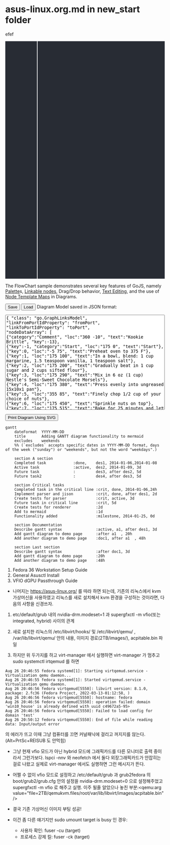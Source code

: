 # asus-linux.org.md in new_start folder

efef



<!-- * * * * * * * * * * * * * -->
<!-- Start of GoJS sample code -->

<script src="../../release/go.js"></script>
<div id="allSampleContent" class="p-4 w-full">
<script id="code">
function init() {
if (window.goSamples) goSamples();
const $ = go.GraphObject.make;
myDiagram =
  $(go.Diagram, "myDiagramDiv",
    {
      "LinkDrawn": showLinkLabel,
      "LinkRelinked": showLinkLabel,
      "undoManager.isEnabled": true
    });

myDiagram.addDiagramListener("Modified", e => {
var button = document.getElementById("SaveButton");
if (button) button.disabled = !myDiagram.isModified;
var idx = document.title.indexOf("*");
if (myDiagram.isModified) {
if (idx < 0) document.title += "*";
} else {
if (idx >= 0) document.title = document.title.slice(0, idx);
}
});


function nodeStyle() {
return[
new go.Binding("location", "loc", go.Point.parse).makeTwoWay(go.Point.stringify),
{locationSpot: go.Spot.Center}];
}

function makePort(name, align, spot, output, input) {
var horizontal = align.equals(go.Spot.Top) || align.equals(go.Spot.Bottom);
return $(go.Shape,
{
fill: "transparent",
strokeWidth: 0,
width: horizontal ? NaN : 8,
height: !horizontal ? NaN : 8,
alignment: align,
stretch: (horizontal ? go.GraphObject.Horizontal : go.GraphObject.Vertical),
portId: name,
fromSpot: spot,
fromLinkable: output,
toSpot: spot,
toLinkable: input,
cursor: "pointer",
mouseEnter: (e, port) => {
if (!e.diagram.isReadOnly) port.fill = "rgba(255,0,255,0.5)";
},
mouseLeave: (e, port) => port.fill = "transparent"
});
}

function textStyle() {
return {
font: "bold 11pt Lato, Helvetica, Arial, sans-serif",
stroke: "#F8F8F8"
}
}


myDiagram.nodeTemplateMap.add("",
$(go.Node, "Table", nodeStyle(),

$(go.Panel, "Auto",
  $(go.Shape, "Rectangle",
    { fill: "#282c34", stroke: "#00A9C9", strokeWidth: 3.5 },
    new go.Binding("figure", "figure")),
  $(go.TextBlock, textStyle(),
{
  margin: 8,
  maxSize: new go.Size(160, NaN),
  wrap: go.TextBlock.WrapFit,
  editable: true
},
new go.Binding("text").makeTwoWay())
),
makePort("T", go.Spot.Top, go.Spot.TopSide, false, true),
makePort("L", go.Spot.Left, go.Spot.LeftSide, true, true),
makePort("R", go.Spot.Right, go.Spot.RightSide, true, true),
makePort("B", go.Spot.Bottom, go.Spot.BottomSide, true, false)
));

myDiagram.nodeTemplateMap.add("Conditional",
$(go.Node, "Table", nodeStyle(),

$(go.Panel, "Auto",
  $(go.Shape, "Diamond",
    { fill: "#282c34", stroke: "#00A9C9", strokeWidth: 3.5 },
    new go.Binding("figure", "figure")),
  $(go.TextBlock, textStyle(),
    {
      margin: 8,
      maxSize: new go.Size(160, NaN),
      wrap: go.TextBlock.WrapFit,
      editable: true
    },
    new go.Binding("text").makeTwoWay())
),
makePort("T", go.Spot.Top, go.Spot.Top, false, true),
makePort("L", go.Spot.Left, go.Spot.Left, true, true),
makePort("R", go.Spot.Right, go.Spot.Right, true, true),
makePort("B", go.Spot.Bottom, go.Spot.Bottom, true, false)
));

myDiagram.nodeTemplateMap.add("Start",
$(go.Node, "Table", nodeStyle(),
$(go.Panel, "Spot",
$(go.Shape, "Circle",
{ desiredSize: new go.Size(70, 70), fill: "#282c34", stroke: "#09d3ac", strokeWidth: 3.5 }),
$(go.TextBlock, "Start", textStyle(),
new go.Binding("text"))
),
makePort("L", go.Spot.Left, go.Spot.Left, true, false),
makePort("R", go.Spot.Right, go.Spot.Right, true, false),
makePort("B", go.Spot.Bottom, go.Spot.Bottom, true, false)
));

myDiagram.nodeTemplateMap.add("End",
$(go.Node, "Table", nodeStyle(),
$(go.Panel, "Spot",
$(go.Shape, "Circle",
{ desiredSize: new go.Size(60, 60), fill: "#282c34", stroke: "#DC3C00", strokeWidth: 3.5 }),
$(go.TextBlock, "End", textStyle(),
new go.Binding("text"))
),
makePort("T", go.Spot.Top, go.Spot.Top, false, true),
makePort("L", go.Spot.Left, go.Spot.Left, false, true),
makePort("R", go.Spot.Right, go.Spot.Right, false, true)
));

go.Shape.defineFigureGenerator("File", (shape, w, h) => {
var geo = new go.Geometry();
var fig = new go.PathFigure(0, 0, true); //
geo.add(fig);
fig.add(new go.PathSegment(go.PathSegment.Line, .75 * w, 0));
fig.add(new go.PathSegment(go.PathSegment.Line, w, .25 * h));
fig.add(new go.PathSegment(go.PathSegment.Line, w, h));
fig.add(new go.PathSegment(go.PathSegment.Line, 0, h).close());
var fig2 = new go.PathFigure(.75 * w, 0, false);
geo.add(fig2);
// The Fold
fig2.add(new go.PathSegment(go.PathSegment.Line, .75 * w, .25 * h));
fig2.add(new go.PathSegment(go.PathSegment.Line, w, .25 * h));
geo.spot1 = new go.Spot(0, .25);
geo.spot2 = go.Spot.BottomRight;
return geo;
});

myDiagram.nodeTemplateMap.add("Comment",
$(go.Node, "Auto", nodeStyle(),
$(go.Shape, "File",
{ fill: "#282c34", stroke: "#DEE0A3", strokeWidth: 3 }),
$(go.TextBlock, textStyle(),
{
margin: 8,
maxSize: new go.Size(200, NaN),
wrap: go.TextBlock.WrapFit,
textAlign: "center",
editable: true
},
new go.Binding("text").makeTwoWay())
));


myDiagram.linkTemplate =
$(go.Link,
{
routing: go.Link.AvoidsNodes,
curve: go.Link.JumpOver,
corner: 5, toShortLength: 4,
relinkableFrom: true,
relinkableTo: true,
reshapable: true,
resegmentable: true,
mouseEnter: (e, link) => link.findObject("HIGHLIGHT").stroke = "rgba(30,144,255,0.2)",
mouseLeave: (e, link) => link.findObject("HIGHLIGHT").stroke = "transparent",
selectionAdorned: false
},
new go.Binding("points").makeTwoWay(),
$(go.Shape,
{ isPanelMain: true, strokeWidth: 8, stroke: "transparent", name: "HIGHLIGHT" }),
$(go.Shape,
{ isPanelMain: true, stroke: "gray", strokeWidth: 2 },
new go.Binding("stroke", "isSelected", sel => sel ? "dodgerblue" : "gray").ofObject()),
$(go.Shape,
{ toArrow: "standard", strokeWidth: 0, fill: "gray" }),
$(go.Panel, "Auto",
{ visible: false, name: "LABEL", segmentIndex: 2, segmentFraction: 0.5 },
new go.Binding("visible", "visible").makeTwoWay(),
$(go.Shape, "RoundedRectangle",  // the label shape
{ fill: "#F8F8F8", strokeWidth: 0 }),
$(go.TextBlock, "Yes",
{
textAlign: "center",
font: "10pt helvetica, arial, sans-serif",
stroke: "#333333",
editable: true
},
new go.Binding("text").makeTwoWay())
)
);

function showLinkLabel(e) {
var label = e.subject.findObject("LABEL");
if (label !== null) label.visible = (e.subject.fromNode.data.category === "Conditional");
}

myDiagram.toolManager.linkingTool.temporaryLink.routing = go.Link.Orthogonal;
myDiagram.toolManager.relinkingTool.temporaryLink.routing = go.Link.Orthogonal;

load();


myPalette =
$(go.Palette, "myPaletteDiv",
{

"animationManager.initialAnimationStyle": go.AnimationManager.None,
"InitialAnimationStarting": animateFadeDown,

nodeTemplateMap: myDiagram.nodeTemplateMap,
model: new go.GraphLinksModel([
{ category: "Start", text: "Start" },
{ text: "Step" },
{ category: "Conditional", text: "???" },
{ category: "End", text: "End" },
{ category: "Comment", text: "Comment" }
])
});

function animateFadeDown(e) {
var diagram = e.diagram;
var animation = new go.Animation();
animation.isViewportUnconstrained = true;
animation.easing = go.Animation.EaseOutExpo;
animation.duration = 900;
animation.add(diagram, 'position', diagram.position.copy().offset(0, 200), diagram.position);
animation.add(diagram, 'opacity', 0, 1);
animation.start();
}

} // end init


// Show the diagram's model in JSON format that the user may edit
function save() {
document.getElementById("mySavedModel").value = myDiagram.model.toJson();
myDiagram.isModified = false;
}
function load() {
myDiagram.model = go.Model.fromJson(document.getElementById("mySavedModel").value);
}

// print the diagram by opening a new window holding SVG images of the diagram contents for each page
function printDiagram() {
var svgWindow = window.open();
if (!svgWindow) return;  // failure to open a new Window
var printSize = new go.Size(700, 960);
var bnds = myDiagram.documentBounds;
var x = bnds.x;
var y = bnds.y;
while (y < bnds.bottom) {
while (x < bnds.right) {
var svg = myDiagram.makeSvg({ scale: 1.0, position: new go.Point(x, y), size: printSize });
svgWindow.document.body.appendChild(svg);
x += printSize.width;
}
x = bnds.x;
y += printSize.height;
}
setTimeout(() => svgWindow.print(), 1);
}
window.addEventListener('DOMContentLoaded', init);
</script>

<div id="sample">
<div style="width: 100%; display: flex; justify-content: space-between">
  <div id="myPaletteDiv" style="width: 100px; margin-right: 2px; background-color: #282c34;"></div>
  <div id="myDiagramDiv" style="flex-grow: 1; height: 750px; background-color: #282c34;"></div>
</div>
<p>
The FlowChart sample demonstrates several key features of GoJS,
namely <a href="../intro/palette.html">Palette</a>s,
<a href="../intro/links.html">Linkable nodes</a>, Drag/Drop behavior,
<a href="../intro/textBlocks.html">Text Editing</a>, and the use of
<a href="../intro/templateMaps.html">Node Template Maps</a> in Diagrams.
</p>

<button id="SaveButton" onclick="save()">Save</button>
<button onclick="load()">Load</button>
Diagram Model saved in JSON format:
<textarea id="mySavedModel" style="width:100%;height:300px">
{ "class": "go.GraphLinksModel",
"linkFromPortIdProperty": "fromPort",
"linkToPortIdProperty": "toPort",
"nodeDataArray": [
{"category":"Comment", "loc":"360 -10", "text":"Kookie Brittle", "key":-13},
{"key":-1, "category":"Start", "loc":"175 0", "text":"Start"},
{"key":0, "loc":"-5 75", "text":"Preheat oven to 375 F"},
{"key":1, "loc":"175 100", "text":"In a bowl, blend: 1 cup margarine, 1.5 teaspoon vanilla, 1 teaspoon salt"},
{"key":2, "loc":"175 200", "text":"Gradually beat in 1 cup sugar and 2 cups sifted flour"},
{"key":3, "loc":"175 290", "text":"Mix in 6 oz (1 cup) Nestle's Semi-Sweet Chocolate Morsels"},
{"key":4, "loc":"175 380", "text":"Press evenly into ungreased 15x10x1 pan"},
{"key":5, "loc":"355 85", "text":"Finely chop 1/2 cup of your choice of nuts"},
{"key":6, "loc":"175 450", "text":"Sprinkle nuts on top"},
{"key":7, "loc":"175 515", "text":"Bake for 25 minutes and let cool"},
{"key":8, "loc":"175 585", "text":"Cut into rectangular grid"},
{"key":-2, "category":"End", "loc":"175 660", "text":"Enjoy!"}
],
"linkDataArray": [
{"from":1, "to":2, "fromPort":"B", "toPort":"T"},
{"from":2, "to":3, "fromPort":"B", "toPort":"T"},
{"from":3, "to":4, "fromPort":"B", "toPort":"T"},
{"from":4, "to":6, "fromPort":"B", "toPort":"T"},
{"from":6, "to":7, "fromPort":"B", "toPort":"T"},
{"from":7, "to":8, "fromPort":"B", "toPort":"T"},
{"from":8, "to":-2, "fromPort":"B", "toPort":"T"},
{"from":-1, "to":0, "fromPort":"B", "toPort":"T"},
{"from":-1, "to":1, "fromPort":"B", "toPort":"T"},
{"from":-1, "to":5, "fromPort":"B", "toPort":"T"},
{"from":5, "to":4, "fromPort":"B", "toPort":"T"},
{"from":0, "to":4, "fromPort":"B", "toPort":"T"}
]}
</textarea>
<button onclick="printDiagram()">Print Diagram Using SVG</button>
</div>
<link href='https://fonts.googleapis.com/css?family=Lato:300,400,700&swap' rel='stylesheet' type='text/css'>
</div>
    <!-- * * * * * * * * * * * * * -->
    <!--  End of GoJS sample code  -->
</div>


```mermaid
gantt
    dateFormat  YYYY-MM-DD
    title       Adding GANTT diagram functionality to mermaid
    excludes    weekends
    %% (`excludes` accepts specific dates in YYYY-MM-DD format, days of the week ("sunday") or "weekends", but not the word "weekdays".)

    section A section
    Completed task            :done,    des1, 2014-01-06,2014-01-08
    Active task               :active,  des2, 2014-01-09, 3d
    Future task               :         des3, after des2, 5d
    Future task2              :         des4, after des3, 5d

    section Critical tasks
    Completed task in the critical line :crit, done, 2014-01-06,24h
    Implement parser and jison          :crit, done, after des1, 2d
    Create tests for parser             :crit, active, 3d
    Future task in critical line        :crit, 5d
    Create tests for renderer           :2d
    Add to mermaid                      :1d
    Functionality added                 :milestone, 2014-01-25, 0d

    section Documentation
    Describe gantt syntax               :active, a1, after des1, 3d
    Add gantt diagram to demo page      :after a1  , 20h
    Add another diagram to demo page    :doc1, after a1  , 48h

    section Last section
    Describe gantt syntax               :after doc1, 3d
    Add gantt diagram to demo page      :20h
    Add another diagram to demo page    :48h
```

1. Fedora 36 Workstation Setup Guide
2. General Asusctl Install
3. VFIO dGPU Passthrough Guide

- 나머지는 https://asus-linux.org/ 를 따라 하면 되는데,
기존의 리눅스에서 kvm 가상머신을 사용하였고 리눅스를 새로 설치해서 kvm 환경을 구성하는 것이라면, 다음의 사항을 신경쓰자.
1. etc/default/grub 내의 nvidia-drm.modeset=1 과 supergfxctl -m vfio(또는 integrated, hybrid) 사이의 관계

2. 새로 설치한 리눅스의 /etc/libvirt/hooks/ 및 /etc/libvirt/qemu/ , /var/lib/libvirt/qemu/ 안의 내용, 이미지 경로(2TB/images/), acpitable.bin 파일

3. 하지만 위 두가지를 하고 virt-manager 에서 실행하면 virt-manager 가 멈추고 sudo systemctl irtqemud 를 하면

```
Aug 26 20:46:55 fedora systemd[1]: Starting virtqemud.service - Virtualization qemu daemon...
Aug 26 20:46:55 fedora systemd[1]: Started virtqemud.service - Virtualization qemu daemon.
Aug 26 20:46:56 fedora virtqemud[5550]: libvirt version: 8.1.0, package: 2.fc36 (Fedora Project, 2022-03-13-01:12:58, )
Aug 26 20:46:56 fedora virtqemud[5550]: hostname: fedora
Aug 26 20:46:56 fedora virtqemud[5550]: operation failed: domain 'win10_house' is already defined with uuid c49672a5-95>
Aug 26 20:46:56 fedora virtqemud[5550]: Failed to load config for domain 'test'
Aug 26 20:50:12 fedora virtqemud[5550]: End of file while reading data: Input/output error
```
의 에러가 뜨고 이때 그냥 컴퓨터를 끄면 커널패닉에 걸리고 꺼지지를 않는다. (Alt+PrtSc+REISUB 도 안먹힘)

- 그냥 현재 vfio 모드가 아닌 hybrid 모드에 그래픽카드를 다른 모니터로 출력 중이라서 그런가보다.
lspci -nnv 와 neofetch 에서 둘다 외장그래픽카드가 안잡히는 걸로 나왔고 실제로 virt-manager 에서도 실행하면 그런 메시지가 뜬다.

- 어쩔 수 없이 vfio 모드로 설정하고 /etc/default/grub 과 grub2fedora 의 boot/grub2/grub.cfg 안의 설정을 nvidia-drm.modeset=0 으로 설정해주었고
supergfxctl -m vfio 로 해주고 실행. 이주 될줄 알았으나 놓친 부분:<qemu:arg value="file=2TB/qemukvm.files/root/var/lib/libvirt/images/acpitable.bin"/>

- 결국 기존 가상머신 이미지 부팅 성공!

- 이건 좀 다른 얘기지만 sudo umount target is busy 인 경우:
  - 사용자 확인: fuser -cu (target)
  - 프로세스 강제 킬: fuser -ck (target)
